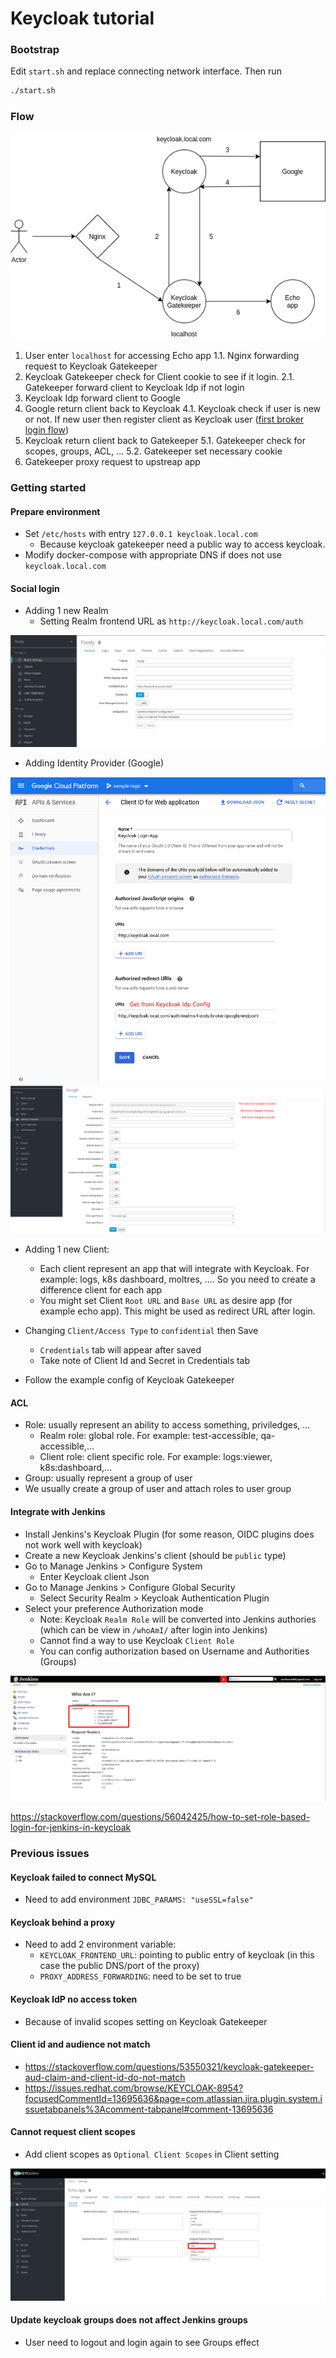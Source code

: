 # Keycloak tutorial

### Bootstrap

Edit `start.sh` and replace connecting network interface. Then run

```sh
./start.sh
```

### Flow

![flow](resources/flow.png)

1. User enter `localhost` for accessing Echo app
  1.1. Nginx forwarding request to Keycloak Gatekeeper
2. Keycloak Gatekeeper check for Client cookie to see if it login.
  2.1. Gatekeeper forward client to Keycloak Idp if not login
3. Keycloak Idp forward client to Google
4. Google return client back to Keycloak
  4.1. Keycloak check if user is new or not. If new user then register client as Keycloak user ([first broker login flow](https://github.com/keycloak/keycloak-documentation/blob/master/server_admin/topics/identity-broker/first-login-flow.adoc))
5. Keycloak return client back to Gatekeeper
  5.1. Gatekeeper check for scopes, groups, ACL, ...
  5.2. Gatekeeper set necessary cookie
6. Gatekeeper proxy request to upstreap app

### Getting started

#### Prepare environment

- Set `/etc/hosts` with entry `127.0.0.1 keycloak.local.com`
  - Because keycloak gatekeeper need a public way to access keycloak.
- Modify docker-compose with appropriate DNS if does not use `keycloak.local.com`

#### Social login

- Adding 1 new Realm
  - Setting Realm frontend URL as `http://keycloak.local.com/auth`

![realm](resources/realm_config.png)

- Adding Identity Provider (Google)

![idp1](resources/google_console.png)
![idp2](resources/keycloak_idp.png)

- Adding 1 new Client:
  - Each client represent an app that will integrate with Keycloak. For example: logs, k8s dashboard, moltres, .... So you need to create a difference client for each app
  - You might set Client `Root URL` and `Base URL` as desire app (for example echo app). This might be used as redirect URL after login.

- Changing `Client/Access Type` to `confidential` then Save
  - `Credentials` tab will appear after saved
  - Take note of Client Id and Secret in Credentials tab

- Follow the example config of Keycloak Gatekeeper

#### ACL

- Role: usually represent an ability to access something, priviledges, ...
  - Realm role: global role. For example: test-accessible, qa-accessible,...
  - Client role: client specific role. For example: logs:viewer, k8s:dashboard,...
- Group: usually represent a group of user
- We usually create a group of user and attach roles to user group

#### Integrate with Jenkins

- Install Jenkins's Keycloak Plugin (for some reason, OIDC plugins does not work well with keycloak)
- Create a new Keycloak Jenkins's client (should be `public` type)
- Go to Manage Jenkins > Configure System
  - Enter Keycloak client Json
- Go to Manage Jenkins > Configure Global Security
  - Select Security Realm > Keycloak Authentication Plugin
- Select your preference Authorization mode
  - Note: Keycloak `Realm Role` will be converted into Jenkins authories (which can be view in `/whoAmI/` after login into Jenkins)
  - Cannot find a way to use Keycloak `Client Role`
  - You can config authorization based on Username and Authorities (Groups)

![jenkins_authorities](resources/jenkins_authorities.png)

https://stackoverflow.com/questions/56042425/how-to-set-role-based-login-for-jenkins-in-keycloak

### Previous issues

#### Keycloak failed to connect MySQL

- Need to add environment `JDBC_PARAMS: "useSSL=false"`

#### Keycloak behind a proxy

- Need to add 2 environment variable:
  - `KEYCLOAK_FRONTEND_URL`: pointing to public entry of keycloak (in this case the public DNS/port of the proxy)
  - `PROXY_ADDRESS_FORWARDING`: need to be set to true

#### Keycloak IdP no access token

- Because of invalid scopes setting on Keycloak Gatekeeper

#### Client id and audience not match

- https://stackoverflow.com/questions/53550321/keycloak-gatekeeper-aud-claim-and-client-id-do-not-match
- https://issues.redhat.com/browse/KEYCLOAK-8954?focusedCommentId=13695636&page=com.atlassian.jira.plugin.system.issuetabpanels%3Acomment-tabpanel#comment-13695636

#### Cannot request client scopes

- Add client scopes as `Optional Client Scopes` in Client setting

![client_scope](resources/client_scope.png)

#### Update keycloak groups does not affect Jenkins groups

- User need to logout and login again to see Groups effect

